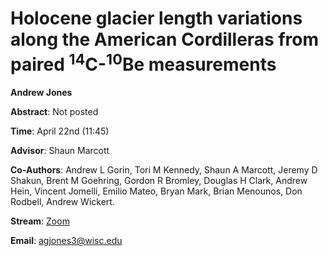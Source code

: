 # Holocene glacier length variations along the American Cordilleras from paired <sup>14</sup>C-<sup>10</sup>Be measurements

**Andrew Jones**

**Abstract**: Not posted


**Time**:  April 22nd (11:45)

**Advisor**: Shaun Marcott

**Co-Authors**: Andrew L Gorin, Tori M Kennedy, Shaun A Marcott, Jeremy D Shakun, Brent M Goehring, Gordon R Bromley, Douglas H Clark, Andrew Hein, Vincent Jomelli, Emilio Mateo, Bryan Mark, Brian Menounos, Don Rodbell, Andrew Wickert.

**Stream**: [Zoom](https://uwmadison.zoom.us/meeting#/test11111)

**Email**: [agjones3@wisc.edu](mailto:agjones3@wisc.edu)

